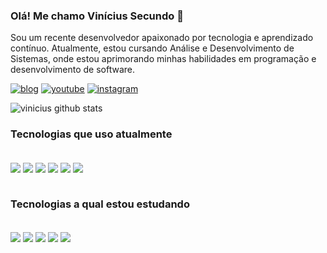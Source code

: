 ### Olá! Me chamo Vinícius Secundo 👋
Sou um recente desenvolvedor apaixonado por tecnologia e aprendizado contínuo. Atualmente, estou cursando Análise e Desenvolvimento de Sistemas, onde estou aprimorando minhas habilidades em programação e desenvolvimento de software.

[![blog](https://img.shields.io/badge/LinkedIn-0077B5?style=for-the-badge&logo=linkedin&logoColor=white)](https://www.linkedin.com/in/vinícius-secundo-a541a9165/)
[![youtube](https://img.shields.io/badge/YouTube-FF0000?style=for-the-badge&logo=youtube&logoColor=white)](https://www.youtube.com/@Devpradev)
[![instagram](https://img.shields.io/badge/Instagram-E4405F?style=for-the-badge&logo=instagram&logoColor=white)](https://www.instagram.com/viniciussecundo/)

![vinicius github stats](https://github-readme-stats.vercel.app/api/top-langs/?username=viniciussecundo&layout=donut)

### Tecnologias que uso atualmente
<div style = "display:inline_block"><br>
  <img align="center" alt"html5" src="https://img.shields.io/badge/HTML5-E34F26?style=for-the-badge&logo=html5&logoColor=white"/>
  <img align="center" alt"css" src="https://img.shields.io/badge/CSS3-1572B6?style=for-the-badge&logo=css3&logoColor=white"/>
  <img align="center" alt"javascript" src="https://img.shields.io/badge/JavaScript-F7DF1E?style=for-the-badge&logo=javascript&logoColor=black"/>
  <img align="center" alt"nodejs" src="https://img.shields.io/badge/Node.js-43853D?style=for-the-badge&logo=node.js&logoColor=white"/>
  <img align="center" alt"pyton" src="https://img.shields.io/badge/Python-14354C?style=for-the-badge&logo=python&logoColor=white"/>
  <img align="center" alt"sap" src="https://img.shields.io/badge/SAP-0FAAFF?style=for-the-badge&logo=sap&logoColor=white"/>
</div><br>

### Tecnologias a qual estou estudando
<div style = "display:inline_block"><br>
  <img align="center" alt"mongodb" src="https://img.shields.io/badge/MongoDB-4EA94B?style=for-the-badge&logo=mongodb&logoColor=white"/>
  <img align="center" alt"aws" src="https://img.shields.io/badge/Amazon_AWS-232F3E?style=for-the-badge&logo=amazon-aws&logoColor=white"/>
  <img align="center" alt"bootstrap" src="https://img.shields.io/badge/Bootstrap-563D7C?style=for-the-badge&logo=bootstrap&logoColor=white"/>
  <img align="center" alt"react" src="https://img.shields.io/badge/React-20232A?style=for-the-badge&logo=react&logoColor=61DAFB"/>
  <img align="center" alt"mysql" src="https://img.shields.io/badge/MySQL-005C84?style=for-the-badge&logo=mysql&logoColor=white"/>
</div>
